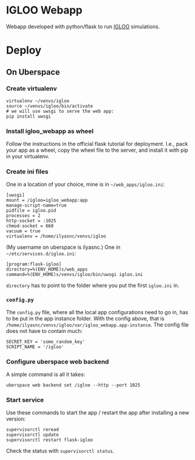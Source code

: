 # IGLOO Webapp

Webapp developed with python/flask to run [IGLOO](https://github.com/zerotonin/igloo) simulations.

# Deploy

## On Uberspace

### Create virtualenv

```
virtualenv ~/venvs/igloo
source ~/venvs/igloo/bin/activate
# we will use uwsgi to serve the web app:
pip install uwsgi
```

### Install igloo_webapp as wheel

Follow the instructions in the official flask tutorial for deployment.
I.e., pack your app as a wheel, copy the wheel file to the server,
and install it with pip in your virtualenv.

### Create ini files

One in a location of your choice, mine is in `~/web_apps/igloo.ini`:

```
[uwsgi]
mount = /igloo=igloo_webapp:app
manage-script-name=true
pidfile = igloo.pid
processes = 2
http-socket = :1025
chmod-socket = 660
vacuum = true
virtualenv = /home/ilyasnc/venvs/igloo
```

(My username on uberspace is ilyasnc.)
One in `~/etc/services.d/igloo.ini`:

```
[program:flask-igloo]
directory=%(ENV_HOME)s/web_apps
command=%(ENV_HOME)s/venvs/igloo/bin/uwsgi igloo.ini
```

`directory` has to point to the folder where you put the first `igloo.ini` in.

### `config.py`

The `config.py` file, where all the local app configurations need to go in,
has to be put in the app instance folder. With the config above, that is
`/home/ilyasnc/venvs/igloo/var/igloo_webapp.app-instance`. The config file
does not have to contain much:

```
SECRET_KEY = 'some_random_key'
SCRIPT_NAME = '/igloo'
```

### Configure uberspace web backend

A simple command is all it takes:

```
uberspace web backend set /igloo --http --port 1025
```

### Start service

Use these commands to start the app / restart the app
after installing a new version:

```
supervisorctl reread
supervisorctl update
supervisorctl restart flask-igloo
```

Check the status with `supervisorctl status`.
